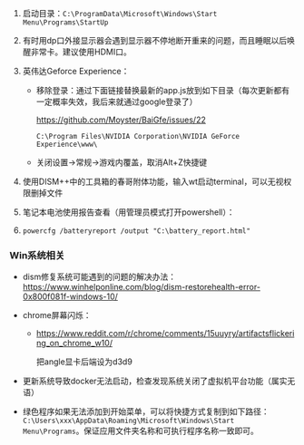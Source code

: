 1. 启动目录：`C:\ProgramData\Microsoft\Windows\Start Menu\Programs\StartUp`

2. 有时用dp口外接显示器会遇到显示器不停地断开重来的问题，而且睡眠以后唤醒非常卡。建议使用HDMI口。

3. 英伟达Geforce Experience：

   - 移除登录：通过下面链接替换最新的app.js放到如下目录（每次更新都有一定概率失效，我后来就通过google登录了）

      https://github.com/Moyster/BaiGfe/issues/22

      ```
      C:\Program Files\NVIDIA Corporation\NVIDIA GeForce Experience\www\
      ```

   - 关闭设置->常规->游戏内覆盖，取消Alt+Z快捷键

4. 使用DISM++中的工具箱的春哥附体功能，输入wt启动terminal，可以无视权限删掉文件

5. 笔记本电池使用报告查看（用管理员模式打开powershell）：

6. ```
   powercfg /batteryreport /output "C:\battery_report.html"
   ```
   

### Win系统相关

- dism修复系统可能遇到的问题的解决办法：https://www.winhelponline.com/blog/dism-restorehealth-error-0x800f081f-windows-10/

- chrome屏幕闪烁：

  - https://www.reddit.com/r/chrome/comments/15uuyry/artifactsflickering_on_chrome_w10/

    把angle显卡后端设为d3d9

- 更新系统导致docker无法启动，检查发现系统关闭了虚拟机平台功能（属实无语）

- 绿色程序如果无法添加到开始菜单，可以将快捷方式复制到如下路径：`C:\Users\xxx\AppData\Roaming\Microsoft\Windows\Start Menu\Programs`。保证应用文件夹名称和可执行程序名称一致即可。

